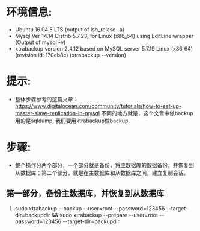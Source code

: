 # 环境信息:
  * Ubuntu 16.04.5 LTS (output of lsb_relase -a)
  * Mysql  Ver 14.14 Distrib 5.7.23, for Linux (x86_64) using  EditLine wrapper  (Output of mysql -v)
  * xtrabackup version 2.4.12 based on MySQL server 5.7.19 Linux (x86_64) (revision id: 170eb8c) (xtrabackup --version)
# 提示:
 * 整体步骤参考的这篇文章：https://www.digitalocean.com/community/tutorials/how-to-set-up-master-slave-replication-in-mysql 不同的地方就是，这个文章中做backup用的是sqldump, 我们要用xtrabackup做backup.
 
# 步骤:
* 整个操作分两个部分，一个部分就是备份，将主数据库的数据备份，并恢复到从数据库；第二个部分，就是在主数据库和从数据库之间，建立复制会话。
## 第一部分，备份主数据库，并恢复到从数据库
1. sudo xtrabackup --backup --user=root --password=123456 --target-dir=backupdir && sudo xtrabackup --prepare --user=root --password=123456 --target-dir=backupdir 

# 
